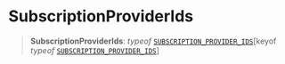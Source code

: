 # SubscriptionProviderIds

> **SubscriptionProviderIds**: *typeof* [`SUBSCRIPTION_PROVIDER_IDS`](../variables/SUBSCRIPTION_PROVIDER_IDS.md)\[keyof *typeof* [`SUBSCRIPTION_PROVIDER_IDS`](../variables/SUBSCRIPTION_PROVIDER_IDS.md)\]

